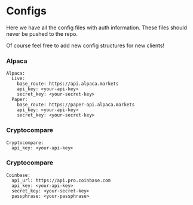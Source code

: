 # Configs
Here we have all the config files with auth information.
These files should never be pushed to the repo.

Of course feel free to add new config structures for new clients!

### Alpaca
```
Alpaca:
  Live:
    base_route: https://api.alpaca.markets
    api_key: <your-api-key>
    secret_key: <your-secret-key>
  Paper:
    base_route: https://paper-api.alpaca.markets
    api_key: <your-api-key>
    secret_key: <your-secret-key>
```

### Cryptocompare
```
Cryptocompare:
  api_key: <your-api-key>
```

### Cryptocompare
```
Coinbase:
  api_url: https://api.pro.coinbase.com
  api_key: <your-api-key>
  secret_key: <your-secret-key>
  passphrase: <your-passphrase>
```